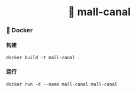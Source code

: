 <h1 align="center">🏪 mall-canal</h1>

### 🐳 Docker

#### 构建

```
docker build -t mall-canal .
```

#### 运行

```
docker run -d --name mall-canal mall-canal
```
